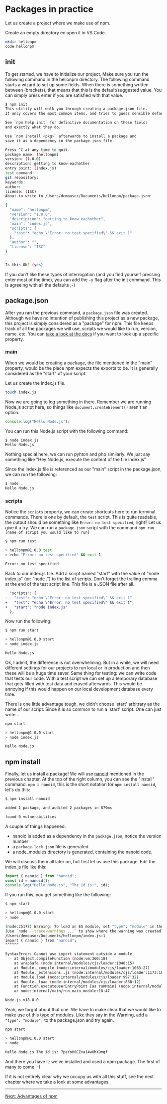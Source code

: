 # Packages in practice

Let us create a project where we make use of npm.

Create an empty directory en open it in VS Code.

```bash
mkdir hellonpm
code hellonpm
```

## init

To get started, we have to initialize our project. Make sure you run the following command in the hellonpm directory. The following command starts a wizard to set up some fields. When there is something written between (brackets), that means that this is the default/suggested value. You can simply press enter if you are satisfied with that value.

```bash
$ npm init
This utility will walk you through creating a package.json file.
It only covers the most common items, and tries to guess sensible defaults.

See `npm help init` for definitive documentation on these fields
and exactly what they do.

Use `npm install <pkg>` afterwards to install a package and
save it as a dependency in the package.json file.

Press ^C at any time to quit.
package name: (hellonpm)
version: (1.0.0)
description: getting to know eachother
entry point: (index.js)
test command:
git repository:
keywords:
author:
license: (ISC)
About to write to /Users/demouser/Documents/hellonpm/package.json:

{
  "name": "hellonpm",
  "version": "1.0.0",
  "description": "getting to know eachother",
  "main": "index.js",
  "scripts": {
    "test": "echo \"Error: no test specified\" && exit 1"
  },
  "author": "",
  "license": "ISC"
}


Is this OK? (yes)
```

If you don't like these types of interrogation (and you find yourself pressing enter most of the time), you can add the `-y` flag after the init command. This is agreeing with all the defaults ;-)

## package.json

After you ran the previous command, a `package.json` file was created. Although we have no intention of publishing this project as a new package, this project is simply considered as a "package" for npm. This file keeps track of all the packages we will use, scripts we would like to run, version, name, etc. You can [take a look at the docs](https://docs.npmjs.com/cli/v8/configuring-npm/package-json) if you want to look up a specific property.

### main

When we would be creating a package, the file mentioned in the "main" property, would be the place npm expects the exports to be. It is generally considered as the "start" of your script.

Let us create the index.js file.

```bash
touch index.js
```

Now we are going to log something in there. Remember we are running Node.js script here, so things like `document.createElement()` aren't an option.

```js
console.log("Hello Node.js");
```

You can run this Node.js script with the following command:

```bash
$ node index.js
Hello Node.js
```

Nothing special here, we can run pyhton and php similarly. We just say something like "Hey Node.js, execute the content of the file index.js"

Since the index.js file is referenced as our "main" script in the package.json, we can run the following:

```bash
$ node .
Hello Node.js
```

### scripts

Notice the `scripts` property, we can create shortcuts here to run terminal commands. There is one by default, the `test` script. This is quite readable, the output should be something like `Error: no test specified`, right? Let us give it a try. We can run a `package.json` script with the command `npm run [name of script you would like to run]`

```bash
$ npm run test

> hellonpm@1.0.0 test
> echo "Error: no test specified" && exit 1

Error: no test specified
```

Back to our index.js file. Add a script named "start" with the value of "node index.js" (or: "node .") to the list of scripts. Don't forget the trailing comma at the end of the test script line. This file is a JSON file after all.

```diff
  "scripts": {
-   "test": "echo \"Error: no test specified\" && exit 1"
+   "test": "echo \"Error: no test specified\" && exit 1",
+   "start": "node index.js"
  },
```

Now run the following:

```bash
$ npm run start

> hellonpm@1.0.0 start
> node index.js

Hello Node.js
```

Ok, I admit, the difference is not overwhelming. But in a while, we will need different settings for our projects to run local or in production and then these will be a huge time saver. Same thing for testing: we can write code that tests our code. With a test script we can set up a temporary database that gets filled with test data and erased afterwards. This would be annoying if this would happen on our local development database every time.

There is one little advantage tough, we didn't choose 'start' arbitrary as the name of our script. Since it is so common to run a 'start' script. One can just write...

```bash
npm start

> hellonpm@1.0.0 start
> node index.js

Hello Node.js
```

## npm install

Finally, let us install a package! We will use [nanoid](https://www.npmjs.com/package/nanoid) mentioned in the previous chapter. At the top of the right column, you can see the "install" command. `npm i nanoid`, this is the short notation for `npm install nanoid`, let's do this:

```bash
$ npm install nanoid

added 1 package, and audited 2 packages in 879ms

found 0 vulnerabilities
```

A couple of things happened:

- nanoid is added as a dependency in the `package.json`, notice the version number
- a `package-lock.json` file is generated
- a node_modules directory is generated, containing the nanoid code.

We will discuss them all later on, but first let us use this package. Edit the index.js file like this:

```js
import { nanoid } from "nanoid";
const id = nanoid();
console.log("Hello Node.js", "The id is:", id);
```

If you run this, you get something like the following:

```bash
$ npm start

> hellonpm@1.0.0 start
> node .

(node:25177) Warning: To load an ES module, set "type": "module" in the package.json or use the .mjs extension.
(Use `node --trace-warnings ...` to show where the warning was created)
/Users/demouser/Documents/hellonpm/index.js:1
import { nanoid } from "nanoid";
^^^^^^

SyntaxError: Cannot use import statement outside a module
    at Object.compileFunction (node:vm:360:18)
    at wrapSafe (node:internal/modules/cjs/loader:1048:15)
    at Module._compile (node:internal/modules/cjs/loader:1083:27)
    at Module._extensions..js (node:internal/modules/cjs/loader:1173:10)
    at Module.load (node:internal/modules/cjs/loader:997:32)
    at Module._load (node:internal/modules/cjs/loader:838:12)
    at Function.executeUserEntryPoint [as runMain] (node:internal/modules/run_main:81:12)
    at node:internal/main/run_main_module:18:47

Node.js v18.8.0
```

Yeah, we forgot about that one. We have to make clear that we would like to make use of this type of modules. Like they say in the Warning, add a `"type": "module",` to the package.json and try again.

```bash
npm start

> hellonpm@1.0.0 start
> node .

Hello Node.js The id is: 7paYoH6CZva14wUhX9mgf
```

And there you have it: we've installed and used a npm package. The first of many to come :-)

If it is not entirely clear why we occupy us with all this stuff, see the next chapter where we take a look at some advantages.

---

[Next: Advantages of npm](packages-04-advantages)
